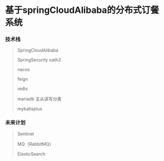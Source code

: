 # 基于springCloudAlibaba的分布式订餐系统

### 技术栈
>SpringCloudAlibaba
> 
> SpringSecurity oath2
> 
> nacos
> 
> feign
> 
> redis
> 
> mariadb 主从读写分离
> 
> mybatisplus
>

### 未来计划

> Sentinel
> 
> MQ（RabbitMQ）
> 
> ElasticSearch


